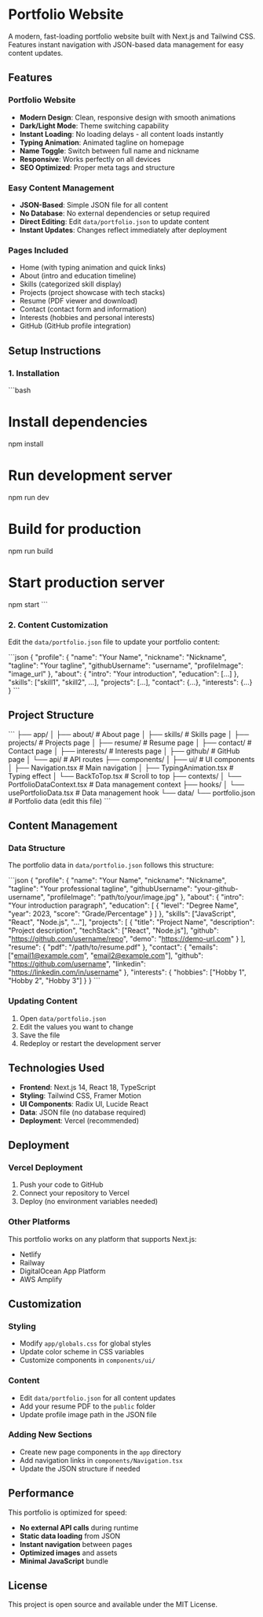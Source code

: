 # Portfolio Website

A modern, fast-loading portfolio website built with Next.js and Tailwind CSS. Features instant navigation with JSON-based data management for easy content updates.

## Features

### Portfolio Website
- **Modern Design**: Clean, responsive design with smooth animations
- **Dark/Light Mode**: Theme switching capability
- **Instant Loading**: No loading delays - all content loads instantly
- **Typing Animation**: Animated tagline on homepage
- **Name Toggle**: Switch between full name and nickname
- **Responsive**: Works perfectly on all devices
- **SEO Optimized**: Proper meta tags and structure

### Easy Content Management
- **JSON-Based**: Simple JSON file for all content
- **No Database**: No external dependencies or setup required
- **Direct Editing**: Edit `data/portfolio.json` to update content
- **Instant Updates**: Changes reflect immediately after deployment

### Pages Included
- Home (with typing animation and quick links)
- About (intro and education timeline)
- Skills (categorized skill display)
- Projects (project showcase with tech stacks)
- Resume (PDF viewer and download)
- Contact (contact form and information)
- Interests (hobbies and personal interests)
- GitHub (GitHub profile integration)

## Setup Instructions

### 1. Installation

\`\`\`bash
# Install dependencies
npm install

# Run development server
npm run dev

# Build for production
npm run build

# Start production server
npm start
\`\`\`

### 2. Content Customization

Edit the `data/portfolio.json` file to update your portfolio content:

\`\`\`json
{
  "profile": {
    "name": "Your Name",
    "nickname": "Nickname",
    "tagline": "Your tagline",
    "githubUsername": "username",
    "profileImage": "image_url"
  },
  "about": {
    "intro": "Your introduction",
    "education": [...]
  },
  "skills": ["skill1", "skill2", ...],
  "projects": [...],
  "contact": {...},
  "interests": {...}
}
\`\`\`

## Project Structure

\`\`\`
├── app/
│   ├── about/                    # About page
│   ├── skills/                   # Skills page
│   ├── projects/                 # Projects page
│   ├── resume/                   # Resume page
│   ├── contact/                  # Contact page
│   ├── interests/                # Interests page
│   ├── github/                   # GitHub page
│   └── api/                      # API routes
├── components/
│   ├── ui/                       # UI components
│   ├── Navigation.tsx            # Main navigation
│   ├── TypingAnimation.tsx       # Typing effect
│   └── BackToTop.tsx            # Scroll to top
├── contexts/
│   └── PortfolioDataContext.tsx # Data management context
├── hooks/
│   └── usePortfolioData.tsx     # Data management hook
└── data/
    └── portfolio.json           # Portfolio data (edit this file)
\`\`\`

## Content Management

### Data Structure

The portfolio data in `data/portfolio.json` follows this structure:

\`\`\`json
{
  "profile": {
    "name": "Your Name",
    "nickname": "Nickname", 
    "tagline": "Your professional tagline",
    "githubUsername": "your-github-username",
    "profileImage": "path/to/your/image.jpg"
  },
  "about": {
    "intro": "Your introduction paragraph",
    "education": [
      {
        "level": "Degree Name",
        "year": 2023,
        "score": "Grade/Percentage"
      }
    ]
  },
  "skills": ["JavaScript", "React", "Node.js", "..."],
  "projects": [
    {
      "title": "Project Name",
      "description": "Project description",
      "techStack": ["React", "Node.js"],
      "github": "https://github.com/username/repo",
      "demo": "https://demo-url.com"
    }
  ],
  "resume": {
    "pdf": "/path/to/resume.pdf"
  },
  "contact": {
    "emails": ["email1@example.com", "email2@example.com"],
    "github": "https://github.com/username",
    "linkedin": "https://linkedin.com/in/username"
  },
  "interests": {
    "hobbies": ["Hobby 1", "Hobby 2", "Hobby 3"]
  }
}
\`\`\`

### Updating Content

1. Open `data/portfolio.json`
2. Edit the values you want to change
3. Save the file
4. Redeploy or restart the development server

## Technologies Used

- **Frontend**: Next.js 14, React 18, TypeScript
- **Styling**: Tailwind CSS, Framer Motion
- **UI Components**: Radix UI, Lucide React
- **Data**: JSON file (no database required)
- **Deployment**: Vercel (recommended)

## Deployment

### Vercel Deployment

1. Push your code to GitHub
2. Connect your repository to Vercel
3. Deploy (no environment variables needed)

### Other Platforms

This portfolio works on any platform that supports Next.js:
- Netlify
- Railway
- DigitalOcean App Platform
- AWS Amplify

## Customization

### Styling
- Modify `app/globals.css` for global styles
- Update color scheme in CSS variables
- Customize components in `components/ui/`

### Content
- Edit `data/portfolio.json` for all content updates
- Add your resume PDF to the `public` folder
- Update profile image path in the JSON file

### Adding New Sections
- Create new page components in the `app` directory
- Add navigation links in `components/Navigation.tsx`
- Update the JSON structure if needed

## Performance

This portfolio is optimized for speed:
- **No external API calls** during runtime
- **Static data loading** from JSON
- **Instant navigation** between pages
- **Optimized images** and assets
- **Minimal JavaScript** bundle

## License

This project is open source and available under the MIT License.
